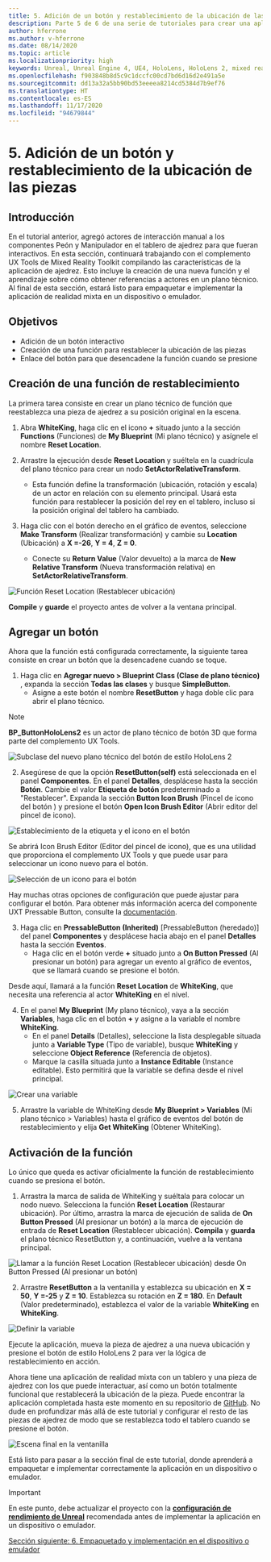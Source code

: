 ```yaml
---
title: 5. Adición de un botón y restablecimiento de la ubicación de las piezas
description: Parte 5 de 6 de una serie de tutoriales para crear una aplicación de ajedrez sencilla con Unreal Engine 4 y el complemento UX Tools de Mixed Reality Toolkit
author: hferrone
ms.author: v-hferrone
ms.date: 08/14/2020
ms.topic: article
ms.localizationpriority: high
keywords: Unreal, Unreal Engine 4, UE4, HoloLens, HoloLens 2, mixed reality, tutorial, getting started, mrtk, uxt, UX Tools, documentation, mixed reality headset, windows mixed reality headset, virtual reality headset
ms.openlocfilehash: f903848b8d5c9c1dccfc00cd7bd6d16d2e491a5e
ms.sourcegitcommit: dd13a32a5bb90bd53eeeea8214cd5384d7b9ef76
ms.translationtype: HT
ms.contentlocale: es-ES
ms.lasthandoff: 11/17/2020
ms.locfileid: "94679844"
---
```

# <a name="5-adding-a-button--resetting-piece-locations"></a>5. Adición de un botón y restablecimiento de la ubicación de las piezas


## <a name="overview"></a>Introducción

En el tutorial anterior, agregó actores de interacción manual a los componentes Peón y Manipulador en el tablero de ajedrez para que fueran interactivos. En esta sección, continuará trabajando con el complemento UX Tools de Mixed Reality Toolkit compilando las características de la aplicación de ajedrez. Esto incluye la creación de una nueva función y el aprendizaje sobre cómo obtener referencias a actores en un plano técnico. Al final de esta sección, estará listo para empaquetar e implementar la aplicación de realidad mixta en un dispositivo o emulador.

## <a name="objectives"></a>Objetivos

* Adición de un botón interactivo
* Creación de una función para restablecer la ubicación de las piezas
* Enlace del botón para que desencadene la función cuando se presione

## <a name="creating-a-reset-function"></a>Creación de una función de restablecimiento
La primera tarea consiste en crear un plano técnico de función que reestablezca una pieza de ajedrez a su posición original en la escena. 

1.  Abra **WhiteKing**, haga clic en el icono **+** situado junto a la sección **Functions** (Funciones) de **My Blueprint** (Mi plano técnico) y asígnele el nombre **Reset Location**. 

2.  Arrastre la ejecución desde **Reset Location** y suéltela en la cuadrícula del plano técnico para crear un nodo **SetActorRelativeTransform**. 
    * Esta función define la transformación (ubicación, rotación y escala) de un actor en relación con su elemento principal. Usará esta función para restablecer la posición del rey en el tablero, incluso si la posición original del tablero ha cambiado. 
    
3. Haga clic con el botón derecho en el gráfico de eventos, seleccione **Make Transform** (Realizar transformación) y cambie su **Location** (Ubicación) a **X =-26**, **Y = 4**, **Z = 0**.
    * Conecte su **Return Value** (Valor devuelto) a la marca de **New Relative Transform** (Nueva transformación relativa) en **SetActorRelativeTransform**. 

![Función Reset Location (Restablecer ubicación)](images/unreal-uxt/5-function.PNG)

**Compile** y **guarde** el proyecto antes de volver a la ventana principal. 


## <a name="adding-a-button"></a>Agregar un botón
Ahora que la función está configurada correctamente, la siguiente tarea consiste en crear un botón que la desencadene cuando se toque. 


1.  Haga clic en **Agregar nuevo > Blueprint Class (Clase de plano técnico)** , expanda la sección **Todas las clases** y busque **SimpleButton**. 
    * Asigne a este botón el nombre **ResetButton** y haga doble clic para abrir el plano técnico.

> [!NOTE]
> **BP_ButtonHoloLens2** es un actor de plano técnico de botón 3D que forma parte del complemento UX Tools.

![Subclase del nuevo plano técnico del botón de estilo HoloLens 2](images/unreal-uxt/5-subclass.PNG)

2. Asegúrese de que la opción **ResetButton(self)** está seleccionada en el panel **Componentes**. En el panel **Detalles**, desplácese hasta la sección **Botón**. Cambie el valor **Etiqueta de botón** predeterminado a "Restablecer". Expanda la sección **Button Icon Brush** (Pincel de icono del botón ) y presione el botón **Open Icon Brush Editor** (Abrir editor del pincel de icono). 

![Establecimiento de la etiqueta y el icono en el botón](images/unreal-uxt/5-buttonconfig.PNG)

Se abrirá Icon Brush Editor (Editor del pincel de icono), que es una utilidad que proporciona el complemento UX Tools y que puede usar para seleccionar un icono nuevo para el botón. 

![Selección de un icono para el botón](images/unreal-uxt/5-iconbrusheditor.PNG)

Hay muchas otras opciones de configuración que puede ajustar para configurar el botón. Para obtener más información acerca del componente UXT Pressable Button, consulte la [documentación](https://microsoft.github.io/MixedReality-UXTools-Unreal/version/public/0.9.x/Docs/PressableButton.html).

3. Haga clic en **PressableButton (Inherited)** [PressableButton (heredado)] del panel **Componentes** y desplácese hacia abajo en el panel **Detalles** hasta la sección **Eventos**. 
    * Haga clic en el botón verde **+** situado junto a **On Button Pressed** (Al presionar un botón) para agregar un evento al gráfico de eventos, que se llamará cuando se presione el botón. 
    
Desde aquí, llamará a la función **Reset Location** de **WhiteKing**, que necesita una referencia al actor **WhiteKing** en el nivel. 

4.  En el panel **My Blueprint** (My plano técnico), vaya a la sección **Variables**, haga clic en el botón **+** y asigne a la variable el nombre **WhiteKing**. 
    * En el panel **Details** (Detalles), seleccione la lista desplegable situada junto a **Variable Type** (Tipo de variable), busque **WhiteKing** y seleccione **Object Reference** (Referencia de objetos). 
    * Marque la casilla situada junto a **Instance Editable** (Instance editable). Esto permitirá que la variable se defina desde el nivel principal. 

![Crear una variable](images/unreal-uxt/5-var.PNG)

5.  Arrastre la variable de WhiteKing desde **My Blueprint > Variables** (Mi plano técnico > Variables) hasta el gráfico de eventos del botón de restablecimiento y elija **Get WhiteKing** (Obtener WhiteKing). 

## <a name="firing-the-function"></a>Activación de la función
Lo único que queda es activar oficialmente la función de restablecimiento cuando se presiona el botón.

1.  Arrastra la marca de salida de WhiteKing y suéltala para colocar un nodo nuevo. Selecciona la función **Reset Location** (Restaurar ubicación). Por último, arrastra la marca de ejecución de salida de **On Button Pressed** (Al presionar un botón) a la marca de ejecución de entrada de **Reset Location** (Restablecer ubicación). **Compila** y **guarda** el plano técnico ResetButton y, a continuación, vuelve a la ventana principal. 

![Llamar a la función Reset Location (Restablecer ubicación) desde On Button Pressed (Al presionar un botón)](images/unreal-uxt/5-callresetloc.PNG)

2.  Arrastre **ResetButton** a la ventanilla y establezca su ubicación en **X = 50**, **Y =-25** y **Z = 10**. Establezca su rotación en **Z = 180**. En **Default** (Valor predeterminado), establezca el valor de la variable **WhiteKing** en **WhiteKing**.

![Definir la variable](images/unreal-uxt/5-buttonlevel.PNG)

Ejecute la aplicación, mueva la pieza de ajedrez a una nueva ubicación y presione el botón de estilo HoloLens 2 para ver la lógica de restablecimiento en acción.

Ahora tiene una aplicación de realidad mixta con un tablero y una pieza de ajedrez con los que puede interactuar, así como un botón totalmente funcional que restablecerá la ubicación de la pieza. Puede encontrar la aplicación completada hasta este momento en su repositorio de [GitHub](https://github.com/microsoft/MixedReality-Unreal-Samples/tree/master/ChessApp). No dude en profundizar más allá de este tutorial y configurar el resto de las piezas de ajedrez de modo que se restablezca todo el tablero cuando se presione el botón.

![Escena final en la ventanilla](images/unreal-uxt/5-endscene.PNG)

Está listo para pasar a la sección final de este tutorial, donde aprenderá a empaquetar e implementar correctamente la aplicación en un dispositivo o emulador.

> [!IMPORTANT]
> En este punto, debe actualizar el proyecto con la **[configuración de rendimiento de Unreal](../performance-recommendations-for-unreal.md)** recomendada antes de implementar la aplicación en un dispositivo o emulador.

[Sección siguiente: 6. Empaquetado y implementación en el dispositivo o emulador](unreal-uxt-ch6.md)
